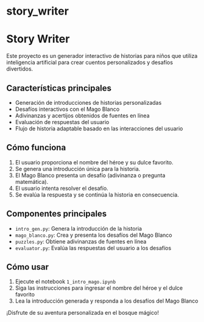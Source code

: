 # story_writer

# Story Writer

Este proyecto es un generador interactivo de historias para niños que utiliza inteligencia artificial para crear cuentos personalizados y desafíos divertidos.

## Características principales

- Generación de introducciones de historias personalizadas
- Desafíos interactivos con el Mago Blanco
- Adivinanzas y acertijos obtenidos de fuentes en línea
- Evaluación de respuestas del usuario
- Flujo de historia adaptable basado en las interacciones del usuario

## Cómo funciona

1. El usuario proporciona el nombre del héroe y su dulce favorito.
2. Se genera una introducción única para la historia.
3. El Mago Blanco presenta un desafío (adivinanza o pregunta matemática).
4. El usuario intenta resolver el desafío.
5. Se evalúa la respuesta y se continúa la historia en consecuencia.

## Componentes principales

- `intro_gen.py`: Genera la introducción de la historia
- `mago_blanco.py`: Crea y presenta los desafíos del Mago Blanco
- `puzzles.py`: Obtiene adivinanzas de fuentes en línea
- `evaluator.py`: Evalúa las respuestas del usuario a los desafíos

## Cómo usar

1. Ejecute el notebook `1_intro_mago.ipynb`
2. Siga las instrucciones para ingresar el nombre del héroe y el dulce favorito
3. Lea la introducción generada y responda a los desafíos del Mago Blanco

¡Disfrute de su aventura personalizada en el bosque mágico!
